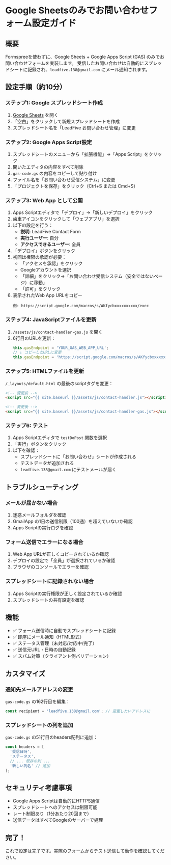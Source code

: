 # Google Sheetsのみでお問い合わせフォーム設定ガイド

## 概要
Formspreeを使わずに、Google Sheets + Google Apps Script (GAS) のみでお問い合わせフォームを実装します。
受信したお問い合わせは自動的にスプレッドシートに記録され、`leadfive.138@gmail.com` にメール通知されます。

## 設定手順（約10分）

### ステップ1: Google スプレッドシート作成

1. [Google Sheets](https://sheets.google.com) を開く
2. 「空白」をクリックして新規スプレッドシートを作成
3. スプレッドシート名を「LeadFive お問い合わせ管理」に変更

### ステップ2: Google Apps Script設定

1. スプレッドシートのメニューから「拡張機能」→「Apps Script」をクリック
2. 開いたエディタの内容をすべて削除
3. `gas-code.gs` の内容をコピーして貼り付け
4. ファイル名を「お問い合わせ受信システム」に変更
5. 「プロジェクトを保存」をクリック（Ctrl+S または Cmd+S）

### ステップ3: Web App として公開

1. Apps Scriptエディタで「デプロイ」→「新しいデプロイ」をクリック
2. 歯車アイコンをクリックして「ウェブアプリ」を選択
3. 以下の設定を行う：
   - **説明**: LeadFive Contact Form
   - **実行ユーザー**: 自分
   - **アクセスできるユーザー**: 全員
4. 「デプロイ」ボタンをクリック
5. 初回は権限の承認が必要：
   - 「アクセスを承認」をクリック
   - Googleアカウントを選択
   - 「詳細」をクリック→「お問い合わせ受信システム（安全ではないページ）に移動」
   - 「許可」をクリック
6. 表示されたWeb App URLをコピー
   ```
   例: https://script.google.com/macros/s/AKfycbxxxxxxxxxx/exec
   ```

### ステップ4: JavaScriptファイルを更新

1. `/assets/js/contact-handler-gas.js` を開く
2. 6行目のURLを更新：
   ```javascript
   this.gasEndpoint = 'YOUR_GAS_WEB_APP_URL';
   // ↓ コピーしたURLに変更
   this.gasEndpoint = 'https://script.google.com/macros/s/AKfycbxxxxxxxxxx/exec';
   ```

### ステップ5: HTMLファイルを更新

`/_layouts/default.html` の最後のscriptタグを変更：
```html
<!-- 変更前 -->
<script src="{{ site.baseurl }}/assets/js/contact-handler.js"></script>

<!-- 変更後 -->
<script src="{{ site.baseurl }}/assets/js/contact-handler-gas.js"></script>
```

### ステップ6: テスト

1. Apps Scriptエディタで `testDoPost` 関数を選択
2. 「実行」ボタンをクリック
3. 以下を確認：
   - スプレッドシートに「お問い合わせ」シートが作成される
   - テストデータが追加される
   - `leadfive.138@gmail.com` にテストメールが届く

## トラブルシューティング

### メールが届かない場合
1. 迷惑メールフォルダを確認
2. GmailApp の1日の送信制限（100通）を超えていないか確認
3. Apps Scriptの実行ログを確認

### フォーム送信でエラーになる場合
1. Web App URLが正しくコピーされているか確認
2. デプロイの設定で「全員」が選択されているか確認
3. ブラウザのコンソールでエラーを確認

### スプレッドシートに記録されない場合
1. Apps Scriptの実行権限が正しく設定されているか確認
2. スプレッドシートの共有設定を確認

## 機能

- ✅ フォーム送信時に自動でスプレッドシートに記録
- ✅ 即座にメール通知（HTML形式）
- ✅ ステータス管理（未対応/対応中/完了）
- ✅ 送信元URL・日時の自動記録
- ✅ スパム対策（クライアント側バリデーション）

## カスタマイズ

### 通知先メールアドレスの変更
`gas-code.gs` の162行目を編集：
```javascript
const recipient = 'leadfive.138@gmail.com'; // 変更したいアドレスに
```

### スプレッドシートの列を追加
`gas-code.gs` の51行目のheaders配列に追加：
```javascript
const headers = [
  '受信日時',
  'ステータス',
  // ... 既存の列 ...
  '新しい列名' // 追加
];
```

## セキュリティ考慮事項

- Google Apps Scriptは自動的にHTTPS通信
- スプレッドシートへのアクセスは制限可能
- レート制限あり（1分あたり20回まで）
- 送信データはすべてGoogleのサーバーで処理

## 完了！

これで設定は完了です。実際のフォームからテスト送信して動作を確認してください。
